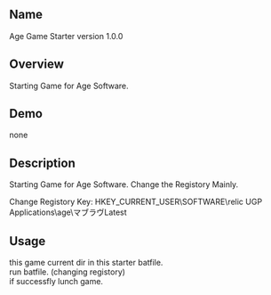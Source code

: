 ## Name
Age Game Starter
version 1.0.0

## Overview
Starting Game for Age Software.

## Demo
none

## Description
Starting Game for Age Software. Change the Registory Mainly.

Change Registory Key:
HKEY_CURRENT_USER\SOFTWARE\relic UGP Applications\age\マブラヴLatest

## Usage
this game current dir in this starter batfile.  
run batfile. (changing registory)  
if successfly lunch game.
